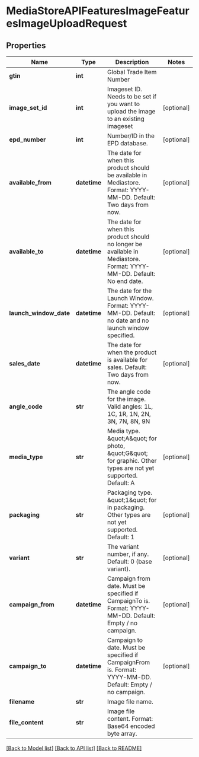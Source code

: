 # MediaStoreAPIFeaturesImageFeaturesImageUploadRequest

## Properties
Name | Type | Description | Notes
------------ | ------------- | ------------- | -------------
**gtin** | **int** | Global Trade Item Number | 
**image_set_id** | **int** | Imageset ID. Needs to be set if you want to upload the image to an existing imageset | [optional] 
**epd_number** | **int** | Number/ID in the EPD database. | [optional] 
**available_from** | **datetime** | The date for when this product should be available in Mediastore.  Format: YYYY-MM-DD.  Default: Two days from now. | [optional] 
**available_to** | **datetime** | The date for when this product should no longer be available in Mediastore.  Format: YYYY-MM-DD.  Default: No end date. | [optional] 
**launch_window_date** | **datetime** | The date for the Launch Window.  Format: YYYY-MM-DD.  Default: no date and no launch window specified. | [optional] 
**sales_date** | **datetime** | The date for when the product is available for sales.  Default: Two days from now. | [optional] 
**angle_code** | **str** | The angle code for the image.  Valid angles: 1L, 1C, 1R, 1N, 2N, 3N, 7N, 8N, 9N | 
**media_type** | **str** | Media type. \&quot;A\&quot; for photo, \&quot;G\&quot; for graphic. Other types are not yet supported.  Default: A | [optional] 
**packaging** | **str** | Packaging type. \&quot;1\&quot; for in packaging. Other types are not yet supported.  Default: 1 | [optional] 
**variant** | **str** | The variant number, if any. Default: 0 (base variant). | [optional] 
**campaign_from** | **datetime** | Campaign from date.  Must be specified if CampaignTo is.  Format: YYYY-MM-DD.  Default: Empty / no campaign. | [optional] 
**campaign_to** | **datetime** | Campaign to date.  Must be specified if CampaignFrom is.  Format: YYYY-MM-DD.  Default: Empty / no campaign. | [optional] 
**filename** | **str** | Image file name. | 
**file_content** | **str** | Image file content.  Format: Base64 encoded byte array. | 

[[Back to Model list]](../README.md#documentation-for-models) [[Back to API list]](../README.md#documentation-for-api-endpoints) [[Back to README]](../README.md)

